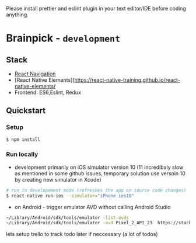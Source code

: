 Please install prettier and eslint plugin in your text editor/IDE before coding anything.
# Brainpick - `development`

## Stack

* [React Navigation](https://github.com/react-navigation/react-navigation)
* [React Native Elements](https://react-native-training.github.io/react-native-elements/
* Frontend: ES6,Eslint, Redux

## Quickstart

### Setup

```bash
$ npm install
```

### Run locally

* development primarily on iOS simulator version 10 (11 incredibaly slow as mentioned in some github issues, temporary solution use versoin 10 by creating new simulator in Xcode)

```bash
# run in developement mode (refreshes the app on source code changes)
$ react-native run-ios --simulator="iPhone ios10"
```
* on Android - trigger emulator AVD without calling Android Studio
```bash
~/Library/Android/sdk/tools/emulator -list-avds
~/Library/Android/sdk/tools/emulator -avd Pixel_2_API_23  https://stackoverflow.com/questions/42718973/run-avd-emulator-without-android-studio
```

lets setup trello to track todo later if neccessary (a lot of todos)
